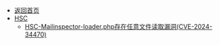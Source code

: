 - [返回首页](/)
- [HSC](HSC/)
  - [HSC-Mailinspector-loader.php存在任意文件读取漏洞(CVE-2024-34470)](HSC/HSC-Mailinspector-loader.php存在任意文件读取漏洞(CVE-2024-34470).md)
